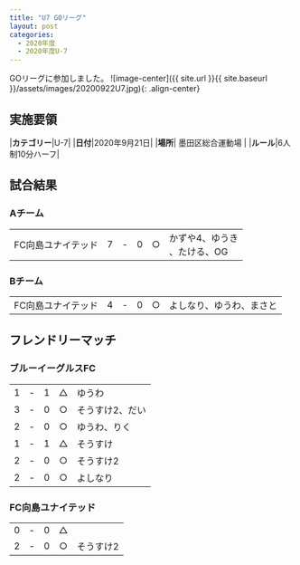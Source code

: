 ```yaml
---
title: "U7 GOリーグ"
layout: post
categories:
  - 2020年度
  - 2020年度U-7
---
```


GOリーグに参加しました。
![image-center]({{ site.url }}{{ site.baseurl }}/assets/images/20200922U7.jpg){: .align-center}

## 実施要領

|**カテゴリー**|U-7|
|**日付**|2020年9月21日|
|**場所**| 墨田区総合運動場 |
|**ルール**|6人制10分ハーフ|

## 試合結果

### Aチーム

|            |    |   |    |         |    |
|:-----------|:--:|:-:|:--:|:--:|:--------|
|FC向島ユナイテッド|    7| - |   0|○|かずや4、ゆうき<br>、たける、OG|

### Bチーム

|            |    |   |    |         |    |
|:-----------|:--:|:-:|:--:|:--:|:--------|
|FC向島ユナイテッド|    4| - |   0|○|よしなり、ゆうわ、まさと|

## フレンドリーマッチ

### ブルーイーグルスFC

|    |   |    |         |    |
|:--:|:-:|:--:|:--:|:--------|
|    1| - |   1|△|ゆうわ|
|    3| - |   0|○|そうすけ2、だい|
|    2| - |   0|○|ゆうわ、りく|
|    1| - |   1|△|そうすけ|
|    2| - |   0|○|そうすけ2|
|    2| - |   0|○|よしなり|


### FC向島ユナイテッド

|    |   |    |         |    |
|:--:|:-:|:--:|:--:|:--------|
|    0| - |   0|△| |
|    2| - |   0|○|そうすけ2|
